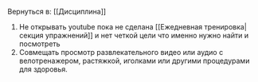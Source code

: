 Вернуться в: [[Дисциплина]]

1. Не открывать youtube пока не сделана [[Ежедневная тренировка|секция упражнений]] и нет четкой цели что именно нужно найти и посмотреть
2. Совмещать просмотр развлекательного видео или аудио с  велотренажером, растяжкой, иголками или другими процедурами для здоровья.
